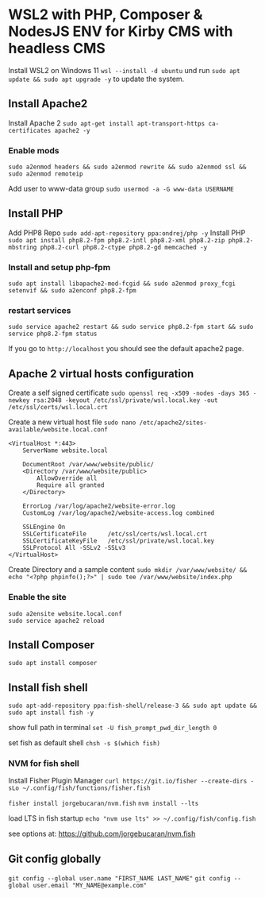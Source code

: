 # WSL2 with PHP, Composer & NodesJS ENV for Kirby CMS with headless CMS

Install WSL2 on Windows 11 `wsl --install -d ubuntu` und run `sudo apt update && sudo apt upgrade -y` to update the system.

## Install Apache2

Install Apache 2 `sudo apt-get install apt-transport-https ca-certificates apache2 -y`

### Enable mods

`sudo a2enmod headers && sudo a2enmod rewrite && sudo a2enmod ssl && sudo a2enmod remoteip`

Add user to www-data group `sudo usermod -a -G www-data USERNAME`

## Install PHP

Add PHP8 Repo `sudo add-apt-repository ppa:ondrej/php -y`
Install PHP `sudo apt install php8.2-fpm php8.2-intl php8.2-xml php8.2-zip php8.2-mbstring php8.2-curl php8.2-ctype php8.2-gd memcached -y`

### Install and setup php-fpm

`sudo apt install libapache2-mod-fcgid && sudo a2enmod proxy_fcgi setenvif && sudo a2enconf php8.2-fpm`

### restart services

`sudo service apache2 restart && sudo service php8.2-fpm start && sudo service php8.2-fpm status`

If you go to `http://localhost` you should see the default apache2 page.

## Apache 2 virtual hosts configuration

Create a self signed certificate
`sudo openssl req -x509 -nodes -days 365 -newkey rsa:2048 -keyout /etc/ssl/private/wsl.local.key -out /etc/ssl/certs/wsl.local.crt`

Create a new virtual host file `sudo nano /etc/apache2/sites-available/website.local.conf`

    <VirtualHost *:443>
        ServerName website.local

        DocumentRoot /var/www/website/public/
        <Directory /var/www/website/public>
            AllowOverride all
            Require all granted
        </Directory>

        ErrorLog /var/log/apache2/website-error.log
        CustomLog /var/log/apache2/website-access.log combined

        SSLEngine On
        SSLCertificateFile      /etc/ssl/certs/wsl.local.crt
        SSLCertificateKeyFile   /etc/ssl/private/wsl.local.key
        SSLProtocol All -SSLv2 -SSLv3
    </VirtualHost>

Create Directory and a sample content `sudo mkdir /var/www/website/ && echo "<?php phpinfo();?>" | sudo tee /var/www/website/index.php`

### Enable the site

    sudo a2ensite website.local.conf
    sudo service apache2 reload

## Install Composer

`sudo apt install composer`

## Install fish shell

`sudo apt-add-repository ppa:fish-shell/release-3 && sudo apt update && sudo apt install fish -y`

show full path in terminal `set -U fish_prompt_pwd_dir_length 0`

set fish as default shell `chsh -s $(which fish)`

### NVM for fish shell

Install Fisher Plugin Manager `curl https://git.io/fisher --create-dirs -sLo ~/.config/fish/functions/fisher.fish`

`fisher install jorgebucaran/nvm.fish`
`nvm install --lts`

load LTS in fish startup `echo "nvm use lts" >> ~/.config/fish/config.fish`

see options at: https://github.com/jorgebucaran/nvm.fish

## Git config globally

`git config --global user.name "FIRST_NAME LAST_NAME"`
`git config --global user.email "MY_NAME@example.com"`
